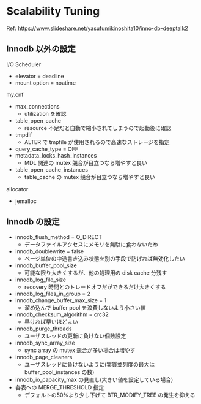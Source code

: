 # Scalability Tuning
Ref: https://www.slideshare.net/yasufumikinoshita10/inno-db-deeptalk2

## Innodb 以外の設定
I/O Scheduler
* elevator = deadline
* mount option = noatime

my.cnf
* max_connections
  * utilization を確認
* table_open_cache
  * resource 不足だと自動で縮小されてしまうので起動後に確認
* tmpdif
  * ALTER で tmpfile が使用されるので高速なストレージを指定
* query_cache_type = OFF
* metadata_locks_hash_instances
  * MDL 関連の mutex 競合が目立つなら増やすと良い
* table_open_cache_instances
  * table_cache の mutex 競合が目立つなら増やすと良い

allocator
* jemalloc

## Innodb の設定
* innodb_flush_method = O_DIRECT
  * データファイルアクセスにメモリを無駄に食わないため
* innodb_doublewrite = false
  * ページ単位の中途書き込み状態を別の手段で防げれば無効化したい
* innodb_buffer_pool_size
  * 可能な限り大きくするが、他の処理用の disk cache 分残す
* innodb_log_file_size
  * recovery 時間とのトレードオフだができるだけ大きくする
* innodb_log_files_in_group = 2
* innodb_change_buffer_max_size = 1
  * 溜め込んで buffer pool を浪費しないよう小さい値
* innodb_checksum_algorithm = crc32
  * 早ければ早いほどよい
* innodb_purge_threads
  * ユーザスレッドの更新に負けない個数設定
* innodb_sync_array_size
  * sync array の mutex 競合が多い場合は増やす
* innodb_page_cleaners
  * ユーザスレッドに負けないように(実質並列度の最大は buffer_pool_instances の数)
* innodb_io_capacity_max の見直し(大きい値を設定している場合)
* 各表への MERGE_THRESHOLD 指定
  * デフォルトの50%より少し下げて BTR_MODIFY_TREE の発生を抑える
